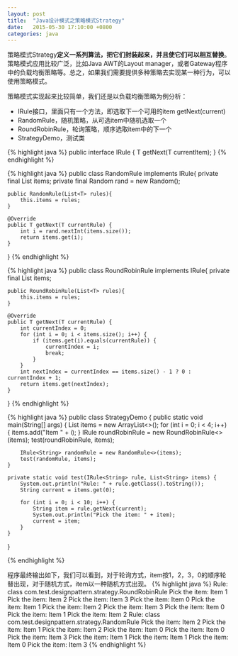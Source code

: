```yaml
---
layout: post
title:  "Java设计模式之策略模式Strategy"
date:   2015-05-30 17:10:00 +0800
categories: java
--- 
```


策略模式Strategy**定义一系列算法，把它们封装起来，并且使它们可以相互替换**。策略模式应用比较广泛，比如Java AWT的Layout manager，或者Gateway程序中的负载均衡策略等。总之，如果我们需要提供多种策略去实现某一种行为，可以使用策略模式。

策略模式实现起来比较简单，我们还是以负载均衡策略为例分析：
 
* IRule接口，里面只有一个方法，即选取下一个可用的item getNext(current)
* RandomRule，随机策略，从可选item中随机选取一个
* RoundRobinRule，轮询策略，顺序选取item中的下一个
* StrategyDemo，测试类
 
{% highlight java %}
public interface IRule<T> {
    T getNext(T currentItem);
}
{% endhighlight %}

{% highlight java %}
public class RandomRule<T> implements IRule<T>{
    private final List<T> items;
    private final Random rand = new Random();

    public RandomRule(List<T> rules){
        this.items = rules;
    }

    @Override
    public T getNext(T currentRule) {
        int i = rand.nextInt(items.size());
        return items.get(i);
    }
}
{% endhighlight %}


{% highlight java %}
public class RoundRobinRule<T> implements IRule<T>{
    private final List<T> items;

    public RoundRobinRule(List<T> rules){
        this.items = rules;
    }

    @Override
    public T getNext(T currentRule) {
        int currentIndex = 0;
        for (int i = 0; i < items.size(); i++) {
            if (items.get(i).equals(currentRule)) {
                currentIndex = i;
                break;
            }
        }
        int nextIndex = currentIndex == items.size() - 1 ? 0 : currentIndex + 1;
        return items.get(nextIndex);
    }
}
{% endhighlight %}

{% highlight java %}
public class StrategyDemo {
    public static void main(String[] args) {
        List<String> items = new ArrayList<>();
        for (int i = 0; i < 4; i++) {
            items.add("Item " + i);
        }
        IRule<String> roundRobinRule = new RoundRobinRule<>(items);
        test(roundRobinRule, items);

        IRule<String> randomRule = new RandomRule<>(items);
        test(randomRule, items);
    }

    private static void test(IRule<String> rule, List<String> items) {
        System.out.println("Rule: " + rule.getClass().toString());
        String current = items.get(0);

        for (int i = 0; i < 10; i++) {
            String item = rule.getNext(current);
            System.out.println("Pick the item: " + item);
            current = item;
        }
    }
}

{% endhighlight %}
 
程序最终输出如下，我们可以看到，对于轮询方式，item按1，2，3，0的顺序轮替出现，对于随机方式，item以一种随机方式出现。
{% highlight java %}
Rule: class com.test.designpattern.strategy.RoundRobinRule
Pick the item: Item 1
Pick the item: Item 2
Pick the item: Item 3
Pick the item: Item 0
Pick the item: Item 1
Pick the item: Item 2
Pick the item: Item 3
Pick the item: Item 0
Pick the item: Item 1
Pick the item: Item 2
Rule: class com.test.designpattern.strategy.RandomRule
Pick the item: Item 2
Pick the item: Item 1
Pick the item: Item 2
Pick the item: Item 0
Pick the item: Item 0
Pick the item: Item 3
Pick the item: Item 1
Pick the item: Item 1
Pick the item: Item 0
Pick the item: Item 3
{% endhighlight %} 